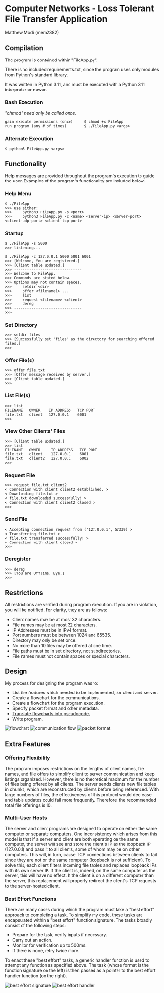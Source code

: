 # Computer Networks - Loss Tolerant File Transfer Application
Matthew Modi (mem2382)

## Compilation
The program is contained within "FileApp.py".

There is no included requirements.txt, since the program uses only modules from Python's standard library.

It was written in Python 3.11, and must be executed with a Python 3.11 interpreter or newer.

### Bash Execution
_"chmod" need only be called once._

    gain execute permissions (once)     $ chmod +x FileApp
    run program (any # of times)        $ ./FileApp.py <args>

### Alternate Execution

    $ python3 FileApp.py <args>

## Functionality
Help messages are provided throughout the program's execution to guide the user.
Examples of the program's functionality are included below.

### Help Menu
    $ ./FileApp
    >>> use either:
    >>>     python3 FileApp.py -s <port>
    >>>     python3 FileApp.py -c <name> <server-ip> <server-port> <client-udp-port> <client-tcp-port>
### Startup
    $ ./FileApp -s 5000
    >>> listening...

    $ ./FileApp -c 127.0.0.1 5000 5001 6001
    >>> [Welcome, You are registered.]
    >>> [Client table updated.]
    >>> -------------------------------
    >>> Welcome to FileApp.
    >>> Commands are stated below.
    >>> Options may not contain spaces.
    >>>     setdir <dir>
    >>>     offer <filename1> ...
    >>>     list
    >>>     request <filename> <client>
    >>>     dereg
    >>> -------------------------------
    >>>
### Set Directory
    >>> setdir files
    >>> [Successfully set 'files' as the directory for searching offered files.]
    >>>
### Offer File(s)
    >>> offer file.txt
    >>> [Offer message received by server.]
    >>> [Client table updated.]
    >>>
### List File(s)
    >>> list
    FILENAME   OWNER    IP ADDRESS   TCP PORT
    file.txt   client   127.0.0.1    6001
    >>>
### View Other Clients' Files
    >>> [Client table updated.]
    >>> list
    FILENAME   OWNER     IP ADDRESS   TCP PORT
    file.txt   client    127.0.0.1    6001
    file.txt   client2   127.0.0.1    6002
    >>>
### Request File
    >>> request file.txt client2
    < Connection with client client2 established. >
    < Downloading file.txt >
    < file.txt downloaded successfully! >
    < Connection with client client2 closed >
    >>>
### Send File
    < Accepting connection request from ('127.0.0.1', 57339) >
    < Transferring file.txt >
    < file.txt transferred successfully! >
    < Connection with client closed >
    >>>
### Deregister
    >>> dereg
    >>> [You are Offline. Bye.]
    >>>

## Restrictions
All restrictions are verified during program execution. If you are in violation, you will be notified.
For clarity, they are as follows:
- Client names may be at most 32 characters.
- File names may be at most 32 characters.
- IP Addresses must be in IPv4 format.
- Port numbers must be between 1024 and 65535.
- Directory may only be set once.
- No more than 10 files may be offered at one time.
- File paths must be in set directory, not subdirectories.
- File names must not contain spaces or special characters.

## Design
My process for designing the program was to:
- List the features which needed to be implemented, for client and server.
- Create a flowchart for the communications.
- Create a flowchart for the program execution.
- Specify packet format and other metadata.
- [Translate flowcharts into pseudocode.](https://matthew-modi.notion.site/Pseudocode-3c45312c9775437ba0b3bb84683b0289)
- Write program.

![flowchart](flowchart.png)
![communication flow](communication_flow.png)
![packet format](packet_format.png)

## Extra Features
### Offering Flexibility
The program imposes restrictions on the lengths of client names, file names, and file offers
to simplify client to server communication and keep listings organized. However, there is no theoretical maximum
for the number of files being offered by all clients. The server sends clients new file tables in chunks,
which are reconstructed by clients before being referenced. With large numbers of files, the effectiveness
of this protocol would decrease and table updates could fail more frequently. Therefore, the recommended total
file offerings is 10.

### Multi-User Hosts
The server and client programs are designed to operate on either the same computer or separate computers.
One inconsistency which arises from this model is that if a server and client are both operating on the same computer,
the server will see and store the client's IP as the loopback IP (127.0.0.1) and pass it to all clients, some of whom
may be on other computers. This will, in turn, cause TCP connections between clients to fail since they are not
on the same computer (loopback is not sufficient). To solve this, each client filters incoming file tables and
replaces loopback IPs with its own server IP. If the client is, indeed, on the same computer as the server,
this will have no effect. If the client is on a different computer than the server, this replacement will properly
redirect the client's TCP requests to the server-hosted client.

### Best Effort Functions
There are many cases during which the program must take a "best effort" approach to completing a task.
To simplify my code, these tasks are encapsulated within a "best effort" function signature. The tasks broadly consist
of the following steps:
- Prepare for the task, verify inputs if necessary.
- Carry out an action.
- Monitor for verification up to 500ms.
- If there is none, retry twice more.

To enact these "best effort" tasks, a generic handler function is used to attempt any function as specified above.
The task (whose format is the function signature on the left) is then passed as a pointer to the
best effort handler function (on the right).

![best effort signature](best_effort_signature.png) ![best effort handler](best_effort_handler.png)
